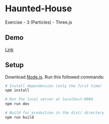# Haunted-House
Exercise - 3 (Particles) - Three.js

## Demo
[Link](http://sambyte.ir/threejs/exercise-3/index.html)

## Setup
Download [Node.js](https://nodejs.org/en/download/).
Run this followed commands:

``` bash
# Install dependencies (only the first time)
npm install

# Run the local server at localhost:8080
npm run dev

# Build for production in the dist/ directory
npm run build
```
